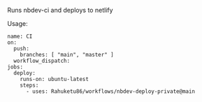 Runs nbdev-ci and deploys to netlify

Usage:
```
name: CI
on:
  push:
    branches: [ "main", "master" ]
  workflow_dispatch:
jobs:
  deploy:
    runs-on: ubuntu-latest
    steps: 
      - uses: Rahuketu86/workflows/nbdev-deploy-private@main
```
